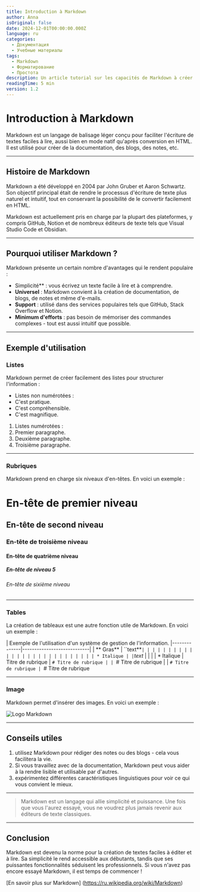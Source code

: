 ```yaml
---
title: Introduction à Markdown
author: Anna
isOriginal: false
date: 2024-12-01T00:00:00.000Z
language: ru
categories:
  - Документация
  - Учебные материалы
tags:
  - Markdown
  - Форматирование
  - Простота
description: Un article tutorial sur les capacités de Markdown à créer du texte structuré.
readingTime: 5 min
version: 1.2
---
```


# Introduction à Markdown

Markdown est un langage de balisage léger conçu pour faciliter l'écriture de textes faciles à lire, aussi bien en mode natif qu'après conversion en HTML. Il est utilisé pour créer de la documentation, des blogs, des notes, etc.

---

## Histoire de Markdown

Markdown a été développé en 2004 par John Gruber et Aaron Schwartz. Son objectif principal était de rendre le processus d'écriture de texte plus naturel et intuitif, tout en conservant la possibilité de le convertir facilement en HTML.

Markdown est actuellement pris en charge par la plupart des plateformes, y compris GitHub, Notion et de nombreux éditeurs de texte tels que Visual Studio Code et Obsidian.

---

## Pourquoi utiliser Markdown ?

Markdown présente un certain nombre d'avantages qui le rendent populaire :

- Simplicité** : vous écrivez un texte facile à lire et à comprendre.
- **Universel** : Markdown convient à la création de documentation, de blogs, de notes et même d'e-mails.
- **Support** : utilisé dans des services populaires tels que GitHub, Stack Overflow et Notion.
- **Minimum d'efforts** : pas besoin de mémoriser des commandes complexes - tout est aussi intuitif que possible.

---

## Exemple d'utilisation

### Listes

Markdown permet de créer facilement des listes pour structurer l'information :

- Listes non numérotées :
- C'est pratique.
- C'est compréhensible.
- C'est magnifique.

1. Listes numérotées :
1. Premier paragraphe.
2. Deuxième paragraphe.
3. Troisième paragraphe.

---

### Rubriques

Markdown prend en charge six niveaux d'en-têtes. En voici un exemple :

# En-tête de premier niveau
## En-tête de second niveau
### En-tête de troisième niveau
#### En-tête de quatrième niveau
##### En-tête de niveau 5
###### En-tête de sixième niveau

---

### Tables

La création de tableaux est une autre fonction utile de Markdown. En voici un exemple :

| Exemple de l'utilisation d'un système de gestion de l'information.
|--------------|----------------------------|
| ** Gras** | ``text**` | | | | | | | | | | | | | | | | | | | | | | | | | |
| * Italique | | `*text* | | | | * Italique
| Titre de rubrique | `# Titre de rubrique | | `# Titre de rubrique | | `# Titre de rubrique | `# Titre de rubrique

---

### Image

Markdown permet d'insérer des images. En voici un exemple :

![Logo Markdown](https://upload.wikimedia.org/wikipedia/commons/4/48/Markdown-mark.svg)

---

## Conseils utiles

1. utilisez Markdown pour rédiger des notes ou des blogs - cela vous facilitera la vie.
2. Si vous travaillez avec de la documentation, Markdown peut vous aider à la rendre lisible et utilisable par d'autres.
3. expérimentez différentes caractéristiques linguistiques pour voir ce qui vous convient le mieux.

---

> Markdown est un langage qui allie simplicité et puissance. Une fois que vous l'aurez essayé, vous ne voudrez plus jamais revenir aux éditeurs de texte classiques.

---

## Conclusion

Markdown est devenu la norme pour la création de textes faciles à éditer et à lire. Sa simplicité le rend accessible aux débutants, tandis que ses puissantes fonctionnalités séduisent les professionnels. Si vous n'avez pas encore essayé Markdown, il est temps de commencer !

[En savoir plus sur Markdown] (https://ru.wikipedia.org/wiki/Markdown)
